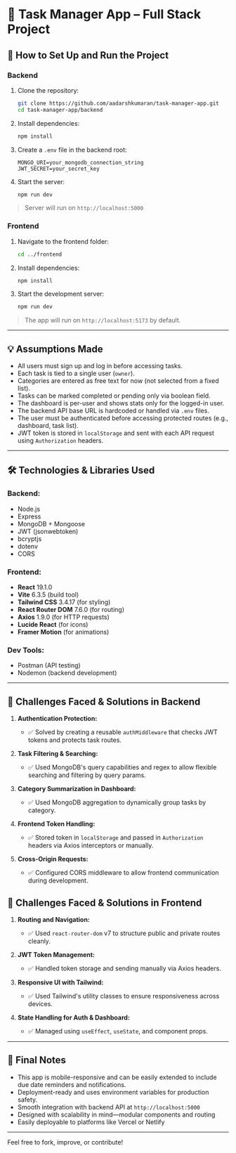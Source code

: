 
# 📝 Task Manager App – Full Stack Project

## 🚀 How to Set Up and Run the Project

### Backend
1. Clone the repository:
   ```bash
   git clone https://github.com/aadarshkumaran/task-manager-app.git
   cd task-manager-app/backend
   ```

2. Install dependencies:
   ```bash
   npm install
   ```

3. Create a `.env` file in the backend root:
   ```
   MONGO_URI=your_mongodb_connection_string
   JWT_SECRET=your_secret_key
   ```

4. Start the server:
   ```bash
   npm run dev
   ```

> Server will run on `http://localhost:5000`

### Frontend
1. Navigate to the frontend folder:
   ```bash
   cd ../frontend
   ```

2. Install dependencies:
   ```bash
   npm install
   ```

3. Start the development server:
   ```bash
   npm run dev
   ```

> The app will run on `http://localhost:5173` by default.

---

## 💡 Assumptions Made

- All users must sign up and log in before accessing tasks.
- Each task is tied to a single user (`owner`).
- Categories are entered as free text for now (not selected from a fixed list).
- Tasks can be marked completed or pending only via boolean field.
- The dashboard is per-user and shows stats only for the logged-in user.
- The backend API base URL is hardcoded or handled via `.env` files.
- The user must be authenticated before accessing protected routes (e.g., dashboard, task list).
- JWT token is stored in `localStorage` and sent with each API request using `Authorization` headers.

---

## 🛠️ Technologies & Libraries Used

### Backend:
- Node.js
- Express
- MongoDB + Mongoose
- JWT (jsonwebtoken)
- bcryptjs
- dotenv
- CORS

### Frontend:
- **React** 19.1.0
- **Vite** 6.3.5 (build tool)
- **Tailwind CSS** 3.4.17 (for styling)
- **React Router DOM** 7.6.0 (for routing)
- **Axios** 1.9.0 (for HTTP requests)
- **Lucide React** (for icons)
- **Framer Motion** (for animations)

### Dev Tools:
- Postman (API testing)
- Nodemon (backend development)

---

## 🧗 Challenges Faced & Solutions in Backend

1. **Authentication Protection:**
   - ✅ Solved by creating a reusable `authMiddleware` that checks JWT tokens and protects task routes.

2. **Task Filtering & Searching:**
   - ✅ Used MongoDB's query capabilities and regex to allow flexible searching and filtering by query params.

3. **Category Summarization in Dashboard:**
   - ✅ Used MongoDB aggregation to dynamically group tasks by category.

4. **Frontend Token Handling:**
   - ✅ Stored token in `localStorage` and passed in `Authorization` headers via Axios interceptors or manually.

5. **Cross-Origin Requests:**
   - ✅ Configured CORS middleware to allow frontend communication during development.

## 🧗 Challenges Faced & Solutions in Frontend

1. **Routing and Navigation:**
   - ✅ Used `react-router-dom` v7 to structure public and private routes cleanly.

2. **JWT Token Management:**
   - ✅ Handled token storage and sending manually via Axios headers.

3. **Responsive UI with Tailwind:**
   - ✅ Used Tailwind's utility classes to ensure responsiveness across devices.

4. **State Handling for Auth & Dashboard:**
   - ✅ Managed using `useEffect`, `useState`, and component props.

---

## 📎 Final Notes

- This app is mobile-responsive and can be easily extended to include due date reminders and notifications.
- Deployment-ready and uses environment variables for production safety.
- Smooth integration with backend API at `http://localhost:5000`
- Designed with scalability in mind—modular components and routing
- Easily deployable to platforms like Vercel or Netlify

---

Feel free to fork, improve, or contribute!
